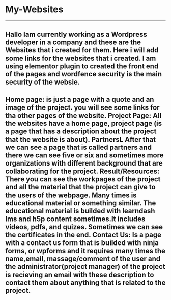 # My-Websites
---------------------------------------------------------------------------
Hallo Iam currently working as a Wordpress developer in a company and these are the Websites that i created for them.
Here i will add some links for the websites that i created. I am using elementor plugin to created the front end of the pages and wordfence security is the main security of the websie.
---------------------------------------------------------------------------
Home page: is just a page with a quote and an image of the project. you will see some links for tha other pages of the website.
Project Page: All the websites have a home page, project page (is a page that has a description about the project that the website is about).
PartnersL After that we can see a page that is called partners and there we can see five or six and sometimes more organizations with different background that are collaborating for the project.
Result/Resources: There you can see the workpages of the project and all the material that the project can give to the users of the webpage. Many times is educational material or something similar. The educational material is builded with learndash lms and h5p content sometimes.It includes videos, pdfs, and quizes. Sometimes we can see the certificates in the end.
Contact Us: Is a page with a contact us form that is builded with ninja forms, or wpforms and it requires many times the name,email, massage/comment of the user and the administrator(project manager) of the project is recieving an email with these description to contact them about anything that is related to the project.
-------------------------------------------------------------------------------
